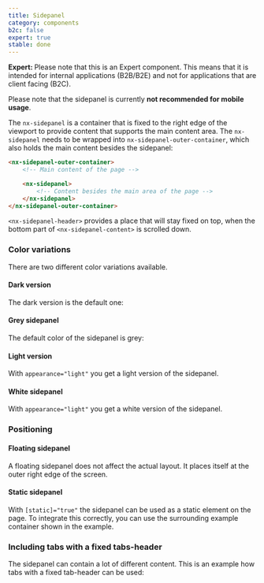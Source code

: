 ```yaml
---
title: Sidepanel
category: components
b2c: false
expert: true
stable: done
---
```


<div class="docs-deprecation-warning">
  <strong>Expert: </strong>
  Please note that this is an Expert component. This means that it is intended for internal applications (B2B/B2E) and not for applications that are client facing (B2C).
</div>

Please note that the sidepanel is currently **not recommended for mobile usage**.

The `nx-sidepanel` is a container that is fixed to the right edge of the viewport to provide content that supports the main content area. The `nx-sidepanel` needs to be wrapped into `nx-sidepanel-outer-container`, which also holds the main content besides the sidepanel:

```html
<nx-sidepanel-outer-container>
    <!-- Main content of the page -->

    <nx-sidepanel>
        <!-- Content besides the main area of the page -->
    </nx-sidepanel>
</nx-sidepanel-outer-container>
```

`<nx-sidepanel-header>` provides a place that will stay fixed on top, when the bottom part of `<nx-sidepanel-content>` is scrolled down.

### Color variations

There are two different color variations available.

<div class="docs-public">

#### Dark version

The dark version is the default one:

</div>

<div class="docs-private">

#### Grey sidepanel

The default color of the sidepanel is grey:

</div>

<!-- example(sidepanel-dark) -->

<div class="docs-public">

#### Light version

With `appearance="light"` you get a light version of the sidepanel.

</div>

<div class="docs-private">

#### White sidepanel

With `appearance="light"` you get a white version of the sidepanel.

</div>

<!-- example(sidepanel-light) -->

### Positioning

#### Floating sidepanel

A floating sidepanel does not affect the actual layout. It places itself at the outer right edge of the screen.

<!-- example(sidepanel-floating) -->

#### Static sidepanel

With `[static]="true"` the sidepanel can be used as a static element on the page. To integrate this correctly, you can use the surrounding example container shown in the example.

<!-- example(sidepanel-static) -->

### Including tabs with a fixed tabs-header

The sidepanel can contain a lot of different content. This is an example how tabs with a fixed tab-header can be used:

<!-- example(sidepanel-with-tabs) -->
